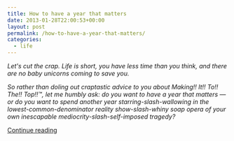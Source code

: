 ```yaml
---
title: How to have a year that matters
date: 2013-01-28T22:00:53+00:00
layout: post
permalink: /how-to-have-a-year-that-matters/
categories:
  - life
---
```

<p><em>Let's cut the crap. Life is short, you have less time than you think, and there are no baby unicorns coming to save you.</em></p><p><em>So rather than doling out craptastic advice to you about Making!! It!! To!! The!! Top!!™, let me humbly ask: do you want to have a year that matters — or do you want to spend another year starring-slash-wallowing in the lowest-common-denominator reality show-slash-whiny soap opera of your own inescapable mediocrity-slash-self-imposed tragedy?</em></p><p><a href="http://blogs.hbr.org/haque/2013/01/how_to_have_a_year_that_matter.html">Continue reading</a></p>
